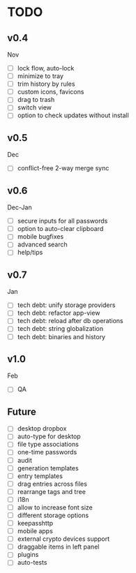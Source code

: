 # TODO

## v0.4
Nov
- [ ] lock flow, auto-lock
- [ ] minimize to tray
- [ ] trim history by rules
- [ ] custom icons, favicons
- [ ] drag to trash
- [ ] switch view
- [ ] option to check updates without install

## v0.5
Dec
- [ ] conflict-free 2-way merge sync

## v0.6
Dec-Jan
- [ ] secure inputs for all passwords
- [ ] option to auto-clear clipboard
- [ ] mobile bugfixes
- [ ] advanced search
- [ ] help/tips

## v0.7
Jan
- [ ] tech debt: unify storage providers
- [ ] tech debt: refactor app-view
- [ ] tech debt: reload after db operations
- [ ] tech debt: string globalization
- [ ] tech debt: binaries and history

## v1.0
Feb
- [ ] QA

## Future
- [ ] desktop dropbox
- [ ] auto-type for desktop
- [ ] file type associations
- [ ] one-time passwords
- [ ] audit
- [ ] generation templates
- [ ] entry templates
- [ ] drag entries across files
- [ ] rearrange tags and tree
- [ ] i18n
- [ ] allow to increase font size
- [ ] different storage options
- [ ] keepasshttp
- [ ] mobile apps
- [ ] external crypto devices support
- [ ] draggable items in left panel
- [ ] plugins
- [ ] auto-tests
